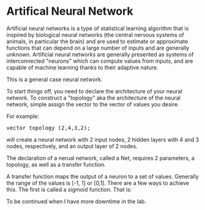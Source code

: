 Artifical Neural Network
=================

Artificial neural networks is a type of statistical learning algorithm that is inspired by biological neural networks (the central nervous systems of animals, in particular the brain) and are used to estimate or approximate functions that can depend on a large number of inputs and are generally unknown. Artificial neural networks are generally presented as systems of interconnected "neurons" which can compute values from inputs, and are capable of machine learning thanks to their adaptive nature.

This is a general case neural network.

To start things off, you need to declare the architecture of your neural network. 
To construct a "topology" aka the architecture of the neural network,
simple assign the vector<unsigned> to the vector of values you desire.

For example:

<tt>
  vector<unsigned> topology (2,4,3,2);
</tt>

will create a neural network with 2 input nodes, 2 hidden layers with 4 and 3 nodes, respectively,
and an output layer of 2 nodes.

The declaration of a nerual network, called a Net, requires 2 parameters, a topology,
as well as a transfer function.

A transfer function maps the output of a neuron to a set of values. Generally the range
of the values is [-1, 1] or [0,1]. There are a few ways to achieve this. The first is called 
a sigmoid function. That is:

To be continued when I have more downtime in the lab.
